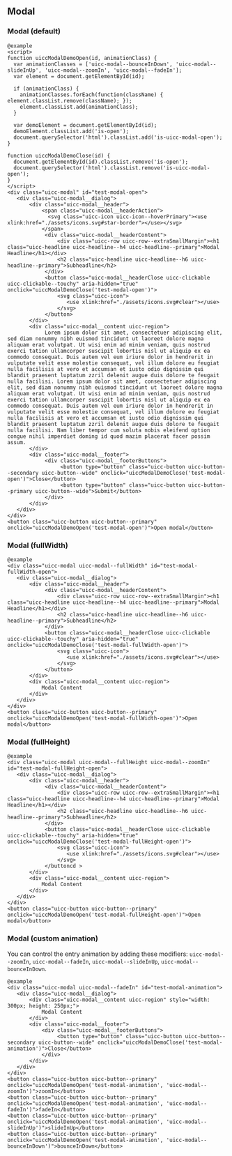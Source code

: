 ## Modal

### Modal (default)

    @example
    <script>
    function uiccModalDemoOpen(id, animationClass) {
      var animationClasses = ['uicc-modal--bounceInDown', 'uicc-modal--slideInUp', 'uicc-modal--zoomIn', 'uicc-modal--fadeIn'];
      var element = document.getElementById(id);
      
      if (animationClass) {
        animationClasses.forEach(function(className) { element.classList.remove(className); });
        element.classList.add(animationClass);
      }
    
      var demoElement = document.getElementById(id);
      demoElement.classList.add('is-open');
      document.querySelector('html').classList.add('is-uicc-modal-open');
    }
    
    function uiccModalDemoClose(id) {
      document.getElementById(id).classList.remove('is-open');
      document.querySelector('html').classList.remove('is-uicc-modal-open');
    }
    </script>
    <div class="uicc-modal" id="test-modal-open">
       <div class="uicc-modal__dialog">
           <div class="uicc-modal__header">
               <span class="uicc-modal__headerAction">
                 <svg class="uicc-icon uicc-icon--hoverPrimary"><use xlink:href="./assets/icons.svg#star-border"></use></svg>
               </span>
                <div class="uicc-modal__headerContent">
                    <div class="uicc-row uicc-row--extraSmallMargin"><h1 class="uicc-headline uicc-headline--h4 uicc-headline--primary">Modal Headline</h1></div>
                    <h2 class="uicc-headline uicc-headline--h6 uicc-headline--primary">Subheadline</h2>
                </div>
                <button class="uicc-modal__headerClose uicc-clickable uicc-clickable--touchy" aria-hidden="true" onclick="uiccModalDemoClose('test-modal-open')">
                    <svg class="uicc-icon">
                       <use xlink:href="./assets/icons.svg#clear"></use>
                    </svg>
                </button>
           </div>
           <div class="uicc-modal__content uicc-region">
                Lorem ipsum dolor sit amet, consectetuer adipiscing elit, sed diam nonummy nibh euismod tincidunt ut laoreet dolore magna aliquam erat volutpat. Ut wisi enim ad minim veniam, quis nostrud exerci tation ullamcorper suscipit lobortis nisl ut aliquip ex ea commodo consequat. Duis autem vel eum iriure dolor in hendrerit in vulputate velit esse molestie consequat, vel illum dolore eu feugiat nulla facilisis at vero et accumsan et iusto odio dignissim qui blandit praesent luptatum zzril delenit augue duis dolore te feugait nulla facilisi. Lorem ipsum dolor sit amet, consectetuer adipiscing elit, sed diam nonummy nibh euismod tincidunt ut laoreet dolore magna aliquam erat volutpat. Ut wisi enim ad minim veniam, quis nostrud exerci tation ullamcorper suscipit lobortis nisl ut aliquip ex ea commodo consequat. Duis autem vel eum iriure dolor in hendrerit in vulputate velit esse molestie consequat, vel illum dolore eu feugiat nulla facilisis at vero et accumsan et iusto odio dignissim qui blandit praesent luptatum zzril delenit augue duis dolore te feugait nulla facilisi. Nam liber tempor cum soluta nobis eleifend option congue nihil imperdiet doming id quod mazim placerat facer possim assum.
           </div>
           <div class="uicc-modal__footer">
                <div class="uicc-modal__footerButtons">
                     <button type="button" class="uicc-button uicc-button--secondary uicc-button--wide" onclick="uiccModalDemoClose('test-modal-open')">Close</button>
                     <button type="button" class="uicc-button uicc-button--primary uicc-button--wide">Submit</button>
                </div>
           </div>
       </div>
    </div>
    <button class="uicc-button uicc-button--primary" onclick="uiccModalDemoOpen('test-modal-open')">Open modal</button>

### Modal (fullWidth)

    @example
    <div class="uicc-modal uicc-modal--fullWidth" id="test-modal-fullWidth-open">
       <div class="uicc-modal__dialog">
           <div class="uicc-modal__header">
                <div class="uicc-modal__headerContent">
                    <div class="uicc-row uicc-row--extraSmallMargin"><h1 class="uicc-headline uicc-headline--h4 uicc-headline--primary">Modal Headline</h1></div>
                    <h2 class="uicc-headline uicc-headline--h6 uicc-headline--primary">Subheadline</h2>
                </div>
                <button class="uicc-modal__headerClose uicc-clickable uicc-clickable--touchy" aria-hidden="true" onclick="uiccModalDemoClose('test-modal-fullWidth-open')">
                    <svg class="uicc-icon">
                       <use xlink:href="./assets/icons.svg#clear"></use>
                    </svg>
                </button>
           </div>
           <div class="uicc-modal__content uicc-region">
               Modal Content
           </div>
       </div>
    </div>
    <button class="uicc-button uicc-button--primary" onclick="uiccModalDemoOpen('test-modal-fullWidth-open')">Open modal</button>


### Modal (fullHeight)

    @example
    <div class="uicc-modal uicc-modal--fullHeight uicc-modal--zoomIn" id="test-modal-fullHeight-open">
       <div class="uicc-modal__dialog">
           <div class="uicc-modal__header">
                <div class="uicc-modal__headerContent">
                    <div class="uicc-row uicc-row--extraSmallMargin"><h1 class="uicc-headline uicc-headline--h4 uicc-headline--primary">Modal Headline</h1></div>
                    <h2 class="uicc-headline uicc-headline--h6 uicc-headline--primary">Subheadline</h2>
                </div>
                <button class="uicc-modal__headerClose uicc-clickable uicc-clickable--touchy" aria-hidden="true" onclick="uiccModalDemoClose('test-modal-fullHeight-open')">
                    <svg class="uicc-icon">
                       <use xlink:href="./assets/icons.svg#clear"></use>
                    </svg>
                </buttoncd >
           </div>
           <div class="uicc-modal__content uicc-region">
               Modal Content
           </div>
       </div>
    </div>
    <button class="uicc-button uicc-button--primary" onclick="uiccModalDemoOpen('test-modal-fullHeight-open')">Open modal</button>

### Modal (custom animation)

You can control the entry animation by adding these modifiers: `uicc-modal--zoomIn`, `uicc-modal--fadeIn`, `uicc-modal--slideInUp`, `uicc-modal--bounceInDown`.

    @example
    <div class="uicc-modal uicc-modal--fadeIn" id="test-modal-animation">
       <div class="uicc-modal__dialog">
           <div class="uicc-modal__content uicc-region" style="width: 300px; height: 250px;">
               Modal Content
           </div>
           <div class="uicc-modal__footer">
               <div class="uicc-modal__footerButtons">
                    <button type="button" class="uicc-button uicc-button--secondary uicc-button--wide" onclick="uiccModalDemoClose('test-modal-animation')">Close</button>
               </div>
           </div>
       </div>
    </div>
    <button class="uicc-button uicc-button--primary" onclick="uiccModalDemoOpen('test-modal-animation', 'uicc-modal--zoomIn')">zoomIn</button>
    <button class="uicc-button uicc-button--primary" onclick="uiccModalDemoOpen('test-modal-animation', 'uicc-modal--fadeIn')">fadeIn</button>
    <button class="uicc-button uicc-button--primary" onclick="uiccModalDemoOpen('test-modal-animation', 'uicc-modal--slideInUp')">slideInUp</button>
    <button class="uicc-button uicc-button--primary" onclick="uiccModalDemoOpen('test-modal-animation', 'uicc-modal--bounceInDown')">bounceInDown</button>
